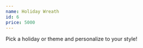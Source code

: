 ```yaml
---
name: Holiday Wreath
id: 6
price: 5000
---
```


Pick a holiday or theme and personalize to your style!